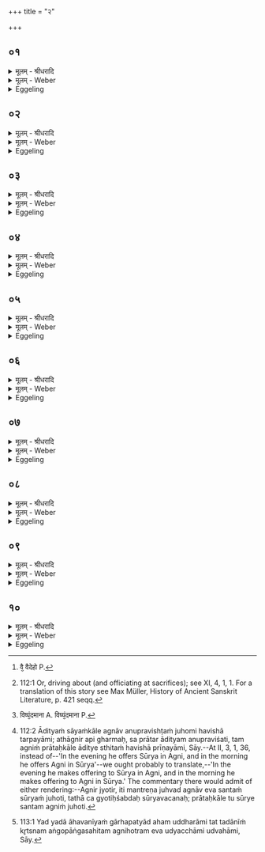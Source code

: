 +++
title = "२"

+++


## ०१
<details><summary>मूलम् - श्रीधरादि</summary>

जनको᳘ ह वै व्वै᳘देहः॥  
(हो) ब्राह्मणै᳘र्द्धाव᳘यद्भिः समा᳘जगाम श्वेत᳘केतुना ऽऽरुणेये᳘न सो᳘मशुष्मेण सा᳘त्ययज्ञिना या᳘ज्ञवल्क्येन ता᳘न्होवाच कथ᳘ङ्कथमग्निहोत्र᳘ञ्जुहुथे᳘ति॥
</details>

<details><summary>मूलम् - Weber</summary>

जनको᳘ ह वै वै᳘देहो [^wbr_1] ॥  
ब्राह्मणै᳘र्धाव᳘यद्भिः समा᳘जगाम श्वेत᳘केतुनारुणेये᳘न सो᳘मशुष्मेण सा᳘त्ययज्ञिना या᳘ज्ञवल्क्येन ता᳘न्होवाच कथं᳘-कथमग्निहोत्रं᳘ जुहुथे᳘ति॥  

[^wbr_1]: वै᳘ वैदेहो P.
</details>

<details><summary>Eggeling</summary>

1. Now, Janaka of Videha once met some Brāhmaṇas who were travelling about [^egg_352], to wit, Śvetaketu Āruṇeya, Somaśushma Sātyayajñi, and Yājñavalkya. He said to them, 'How do ye each of you perform the Agnihotra?'

[^egg_352]: 112:1 Or, driving about (and officiating at sacrifices); see XI, 4, 1, 1. For a translation of this story see Max Müller, History of Ancient Sanskrit Literature, p. 421 seqq.
</details>

## ०२
<details><summary>मूलम् - श्रीधरादि</summary>

स᳘ होवाच श्वेत᳘केतुरारुणेयः᳘॥ 
(यो᳘) घर्म्मा᳘वेव᳘ सम्म्राडहम᳘जस्रौ य᳘शसा व्विष्य᳘न्दमानाव᳘न्यो ऽन्य᳘स्मिञ्जुहोमी᳘ति कथं तदि᳘त्यादित्यो वै᳘ घर्म्मस्त᳘ᳫँ᳘ साय᳘मग्नौ᳘ जुहोम्यग्निर्वै᳘ घर्म्मस्त᳘म्प्रात᳘रादित्ये᳘ जुहोमी᳘ति किᳫँ᳭ स᳘ भवति य᳘ ऽएव᳘ञ्जुहोत्य᳘जस्र ऽएव᳘ श्रिया य᳘शसा भवत्येत᳘योश्च देव᳘तयोः सा᳘युज्यᳫँ᳭ सलोक᳘ताञ्जयतीति[[!!]]॥
</details>

<details><summary>मूलम् - Weber</summary>

स᳘ होवाच॥  
श्वेत᳘केतुरारुणेयो᳘ घर्मा᳘वेव᳘ सम्राडहम᳘जस्रौ य᳘शसा विष्य᳘न्दमानावॗन्योऽन्य᳘स्मिन्जुहोमी᳘ति [^wbr_2] कथं तदि᳘त्यादित्यो वै᳘ घर्मस्त᳘ᳫं᳘ साय᳘मग्नौ᳘ जुहोम्यग्निर्वै᳘ घर्मस्त᳘म् प्रात᳘रादित्ये᳘ जुहोमी᳘ति किᳫं स᳘ भवति य᳘ एवं᳘ जुहोत्य᳘जस्र एव᳘ श्रिया य᳘शसा भवत्येत᳘योश्च देव᳘तयोः सा᳘युज्यᳫं सलोक᳘तां जयती᳘ति॥  

[^wbr_2]: विष्पं᳘दमाना A. विष्यं᳘दमाना P.
</details>

<details><summary>Eggeling</summary>

2. Śvetaketu Āruṇeya replied, 'O great king, I make offering, in one another, to two heats, never-failing and overflowing with glory.'--'How is that?' asked the king.--'Well, Āditya (the sun) is heat: to him I make offering in Agni in the evening; and Agni, indeed, is heat: to him I make offering in the morning in Āditya [^egg_353].'--'What becomes of him who offers in this way?' asked the

[^egg_353]: 112:2 Ādityaṁ sāyaṁkāle agnāv anupravishṭaṁ juhomi havishā tarpayāmi; athāgnir api gharmaḥ, sa prātar ādityam anupraviśati, tam agniṁ prātaḥkāle āditye sthitaṁ havishā prīṇayāmi, Sāy.--At II, 3, 1, 36, instead of--'In the evening he offers Sūrya in Agni, and in the morning he offers Agni in Sūrya'--we ought probably to translate,--'In the evening he makes offering to Sūrya in Agni, and in the morning he makes offering to Agni in Sūrya.' The commentary there would admit of either rendering:--Agnir jyotir, iti mantreṇa juhvad agnāv eva santaṁ sūryaṁ juhoti, tathā ca gyotiḥśabdaḥ sūryavacanaḥ; prātaḥkāle tu sūrye santam agniṁ juhoti.

king.--'He verily becomes never-failing in prosperity and glory, and attains to 'the fellowship of those two deities, and to an abode in their world.'
</details>

## ०३
<details><summary>मूलम् - श्रीधरादि</summary>

(त्य᳘) अ᳘थ होवाच शो᳘मशुष्मः सा᳘त्ययज्ञिः᳘॥  
(स्ते᳘) ते᳘ज ऽएव᳘ सम्म्राडहं ते᳘जसि जुहोमी᳘ति कथन्तदि᳘त्यादित्यो वै ते᳘जस्त᳘ᳫँ᳘ साय᳘मग्नौ᳘ जुहोम्यग्निर्वै ते᳘जस्तं᳘ प्रात᳘रादित्ये᳘ जुहोमी᳘ति किᳫँ᳭ स᳘ भवति य᳘ ऽएव᳘ञ्जुहोती᳘ति तेजस्वी᳘ यश᳘स्व्यन्नादो᳘[[!!]] भवत्येत᳘योश्चैव᳘ देव᳘तयोः सा᳘युज्यᳫँ᳭ सलोक᳘ताञ्जयतीति[[!!]]॥
</details>

<details><summary>मूलम् - Weber</summary>

अ᳘थ होवाच शो᳘मशुष्मः सा᳘त्ययज्ञिः॥  
ते᳘ज एव᳘ सम्राडहं ते᳘जसि जुहोमी᳘ति कथं तदि᳘त्यादित्यो वै ते᳘जस्त᳘ᳫं᳘ साय᳘मग्नौ᳘ जुहोम्यग्निर्वै ते᳘जस्त᳘म् प्रात᳘रादित्ये᳘ जुहोमी᳘ति किᳫं स᳘ भवति य᳘ एवं᳘ जुहोती᳘ति तेजस्वी᳘ यशस्व्य᳘न्नादो᳘ भवत्येत᳘योश्चैव᳘ देव᳘तयोः सा᳘युज्यᳫं सलोक᳘तां जयती᳘ति॥
</details>

<details><summary>Eggeling</summary>

3. Then Somaśushma Sātyayajñi said, 'I, O king, make offering to light in light.'--'How is that?' asked the king.--'Well, Āditya is light: to him I make offering in Agni in the evening; and Agni, indeed, is light: to him I make offering in Āditya in the morning.'--'What becomes of him who offers in this way? He verily becomes lightsome, and glorious, and prosperous; and attains to the fellowship of those two deities, and to an abode in their world.'
</details>

## ०४
<details><summary>मूलम् - श्रीधरादि</summary>

(त्य᳘) अ᳘थ होवाच या᳘ज्ञवल्क्यः॥  
(ल्क्यो) य᳘दह᳘मग्नि᳘मुद्ध᳘राम्यग्निहोत्र᳘मेव तदु᳘द्यच्छाम्यादित्यम्वा᳘ ऽअस्तं य᳘न्तᳫँ᳭ स᳘र्व्वे देवा ऽअ᳘नुयन्ति ते᳘ म ऽएत᳘मग्निमु᳘द्धृतं दृ᳘ष्ट्वोपा᳘वर्तन्ते᳘ ऽथाहम्पा᳘त्राणि निर्ण्णि᳘ज्योपवा᳘प्याग्निहोत्री᳘न्दोहयित्वा प᳘श्यन्प᳘श्यतस्तर्प्पयामी᳘ति त्वन्ने᳘दिष्ठं याज्ञवल्क्याग्निहोत्र᳘स्यामीमाᳫँ᳭सिष्ठा धेनुशतं᳘ ददामी᳘ति होवाच न᳘ त्वे᳘वैनयोस्त्वमु᳘त्क्रान्तिं न ग᳘तिं न᳘ प्रतिष्ठां न तृ᳘प्तिं न पु᳘नरा᳘वृत्तिं न᳘ लोक᳘म्प्रत्युत्थायि᳘नमि᳘त्युक्त्वा र᳘थमास्था᳘य प्रधावया᳘ञ्चकार॥
</details>

<details><summary>मूलम् - Weber</summary>

अ᳘थ होवाच या᳘ज्ञवल्क्यः॥  
य᳘दह᳘मग्नि᳘मुद्ध᳘राम्यग्निहोत्र᳘मेव तदु᳘द्यछाम्यादित्यं वा᳘ अस्तं य᳘न्तᳫं स᳘र्वे देवा अ᳘नुयन्ति ते᳘ म एत᳘मग्निमु᳘द्धृतं दृॗष्ट्वोपा᳘वर्तन्ते᳘ऽथाहम् पा᳘त्राणि निर्णि᳘ज्योपवा᳘प्याग्निहोत्रीं᳘ दोहयित्वा प᳘श्यन्प᳘श्यतस्तर्पयामी᳘ति त्वं ने᳘दिष्ठं याज्ञवल्क्याग्निहोत्र᳘स्यामीमांसिष्ठा धेनुशतं᳘ ददामी᳘ति होवाच नॗ त्वेॗवैनयोस्त्वमु᳘त्क्रात्रिं न ग᳘तिं न᳘ प्रतिष्ठां न तृ᳘प्तिं न पु᳘नरा᳘वृत्तिं न᳘ लोक᳘म् प्रत्युत्थायि᳘नमि᳘त्युक्त्वा र᳘थमास्था᳘य प्रधावयां᳘ चकार॥
</details>

<details><summary>Eggeling</summary>

4. Then Yājñavalkya said, 'When I take out the fire (from the Gārhapatya), it is the Agnihotra itself, I thereby raise [^egg_354] Now when Āditya (the sun) sets, all the gods follow him; and when they see that fire taken out by me, they turn back. Having then cleansed the (sacrificial) vessels, and deposited them (on the Vedi), and having milked the Agnihotra cow, I gladden them, when I see them, and when they see me.'--'Thou, O Yājñavalkya, hast inquired most closely into the nature of the Agnihotra,' said the king; 'I bestow a hundred cows on thee. But not even thou (knowest) either the uprising, or the progress, or the support, or the contentment, or the return, or the renascent world of those two (libations of the Agnihotra).' Thus saying, he mounted his car and drove away.

[^egg_354]: 113:1 Yad yadā āhavanīyaṁ gārhapatyād aham uddharāmi tat tadānīṁ kr̥tsnam aṅgopāṅgasahitam agnihotram eva udyacchāmi udvahāmi, Sāy.
</details>

## ०५
<details><summary>मूलम् - श्रीधरादि</summary>

ते᳘ होचुः॥  
(र᳘) अ᳘ति वै᳘ नो ऽय᳘ᳫँ᳘ राज᳘न्यबन्धुरवादीद्ध᳘न्तैनम्ब्रह्मो᳘द्यमाह्व᳘यामहा ऽइ᳘ति[[!!]] स᳘ होवाच या᳘ज्ञवल्क्यो ब्राह्मणा वै᳘ व्वय᳘ᳫँ᳘ स्मो राज᳘न्यबन्धुरसौ[[!!]] य᳘द्यमु᳘म्वयञ्ज᳘येम क᳘मजैष्मे᳘ति ब्रूयामा᳘थ य᳘द्यसा᳘वस्माञ्ज᳘येद्ब्राह्मणा᳘न्राज᳘न्यबन्धुरजैषीदि᳘ति[[!!]] नो ब्रूयु᳘र्म्मेदमा᳘दृढ्वमि᳘ति त᳘द्धास्य जज्ञुर᳘थ ह या᳘ज्ञवल्क्यो र᳘थमास्था᳘यानुप्रधावया᳘ञ्चकार त᳘ᳫँ᳘ हान्वा᳘जगाम स᳘ होवाचाग्निहोत्रं᳘ याज्ञवल्क्य व्वे᳘दितू ३ मि᳘त्यग्निहोत्र᳘ᳫँ᳘ सम्म्राडि᳘ति॥
</details>

<details><summary>मूलम् - Weber</summary>

ते᳘ होचुः॥  
अ᳘ति वै᳘ नोऽयं᳘ राजन्य᳘बन्धुरवादीद्ध᳘न्तैनम् ब्रह्मो᳘द्यमाह्व᳘यामहा इ᳘ति स᳘ होवाच या᳘ज्ञवल्क्यो ब्राह्मणा वै᳘ वय᳘ᳫं᳘ स्मो राजन्य᳘बन्धुरसौ य᳘द्यमुं᳘ वयं ज᳘येम क᳘मजैष्मे᳘ति ब्रूयामा᳘थ य᳘द्यसा᳘वस्मान्ज᳘येद्ब्राह्मणा᳘न्राजन्य᳘बन्धुरजैषीदि᳘ति नो ब्रूयुॗर्मेदमा᳘दृढ्वमि᳘ति त᳘द्धास्य जज्ञुर᳘थ ह या᳘ज्ञवल्क्यो र᳘थमास्ता᳘यानुप्रधावयां᳘ चकार त᳘ᳫं᳘ हान्वा᳘जगाम स᳘ होवाचाग्निहोत्रं᳘ याज्ञवल्क्य वे᳘दितू३मि᳘त्यग्निहोत्र᳘ᳫं᳘ सम्राडि᳘ति॥
</details>

<details><summary>Eggeling</summary>

5. They said, 'Surely, this fellow of a Rājanya has outtalked us: come, let us challenge him to

a theological disputation!' Yājñavalkya said, 'We are Brāhmaṇas, and he is a Rājanya: if we were to vanquish him, whom should we say we had vanquished? But if he were to vanquish us, people would say of us that a Rājanya had vanquished Brāhmaṇas: do not think of this!' They approved of his words. But Yājñavalkya, mounting his car, drove after (the king). He overtook him, and he (the king) said, 'Is it to know the Agnihotra, Yājñavalkya?'--'The Agnihotra, O king!' he replied.
</details>

## ०६
<details><summary>मूलम् - श्रीधरादि</summary>

ते वा᳘ ऽएते᳘ ऽआ᳘हुती हुते ऽउ᳘त्क्रामतः॥ 
(स्ते᳘) ते᳘ ऽअन्त᳘रिक्षमा᳘विशतस्ते᳘ ऽअन्त᳘रिक्षमे᳘वाहवनी᳘यङ्कुर्व्वा᳘ते व्वायु᳘ᳫँ᳘ समि᳘धम्म᳘रीचीरेव᳘ शुक्रामा᳘हुतिन्ते᳘ ऽअन्त᳘रिक्षन्त᳘र्प्पयतस्ते त᳘त ऽउ᳘त्क्रामतः॥
</details>

<details><summary>मूलम् - Weber</summary>

ते वा᳘ एते᳟॥  
आ᳘हुती हुते उ᳘त्क्रामतः ते᳘ अन्त᳘रिक्षमा᳘विशतस्ते᳘ अन्त᳘रिक्षमेॗवाहवनी᳘यं कुर्वा᳘ते वायु᳘ᳫं᳘ समि᳘धम् म᳘रीचीरेव᳘ शुक्रामा᳘हुतिं ते᳘ अन्त᳘रिक्षं तर्पयतस्ते त᳘त उ᳘त्क्रामतः॥
</details>

<details><summary>Eggeling</summary>

6. ‘Well, those two libations, when offered, rise upwards: they enter the air, and make the air their offering-fire, the wind their fuel, the sun-motes their pure libation: they satiate the air, and rise upwards therefrom.
</details>

## ०७
<details><summary>मूलम् - श्रीधरादि</summary>

(स्ते) ते दि᳘वमा᳘विशतः॥  
(स्ते᳘) ते᳘ दि᳘वमे᳘वाहवनी᳘यङ्कुर्व्वा᳘ते ऽआदित्य᳘ᳫँ᳘ समि᳘धञ्चन्द्र᳘मसमेव᳘ शुक्रामा᳘हुतिन्ते दि᳘वन्तर्प्पयतस्ते त᳘त ऽआ᳘वर्तेते॥
</details>

<details><summary>मूलम् - Weber</summary>

ते दि᳘वमा᳘विशतः॥  
ते दि᳘वमेॗवाहवनी᳘यं कुर्वा᳘ते आदित्य᳘ᳫं᳘ समि᳘धं चन्द्र᳘मसमेव᳘ शुक्रामा᳘हुतिं ते दि᳘वं तर्पयतस्ते त᳘त आ᳘वर्तेते॥
</details>

<details><summary>Eggeling</summary>

7. ‘They enter the sky, and make the sky their offering-fire, the sun their fuel, and the moon their pure libation: they satiate the sky, and return from there.
</details>

## ०८
<details><summary>मूलम् - श्रीधरादि</summary>

ते᳘ ऽइमामा᳘विशतः॥  
(स्ते᳘ ऽ) ते᳘ ऽइमा᳘मे᳘वाहवनी᳘यङ्कुर्व्वा᳘ते ऽअग्नि᳘ᳫँ᳘ समि᳘धमो᳘षधीरेव᳘ शुक्रामा᳘हुतिन्ते᳘ ऽइमा᳘न्तर्प्पयतस्ते त᳘त ऽउ᳘त्क्रामतः॥
</details>

<details><summary>मूलम् - Weber</summary>

ते᳘ इमामा᳘विशतः॥  
ते᳘ इमा᳘मेॗवाहवनी᳘यं कुर्वा᳘ते अग्नि᳘ᳫं᳘ समि᳘धमो᳘षधीरेव᳘ शुक्रामा᳘हुतिं ते᳘ इमां᳘ तर्पयतस्ते त᳘त उ᳘त्क्रामतः॥
</details>

<details><summary>Eggeling</summary>

8. ‘They enter this (earth), and make this (earth) their offering-fire, the fire their fuel, and the herbs their pure libation: they satiate this (earth), and rise upwards therefrom.
</details>

## ०९
<details><summary>मूलम् - श्रीधरादि</summary>

(स्ते) ते पु᳘रुषमा᳘विशतः॥  
(स्त᳘) त᳘स्य मु᳘खमे᳘वाहवनी᳘यङ्कुर्व्वा᳘ते जिह्वा᳘ᳫँ᳘ समि᳘धम᳘न्नमेव᳘ शुक्रामा᳘हुतिन्ते पु᳘रुषन्तर्प्पयतः स य᳘ ऽएवं᳘ व्विद्वा᳘नश्ना᳘त्यग्निहोत्र᳘मे᳘वास्य हुत᳘म्भवति ते त᳘त ऽउ᳘त्क्रामतः॥ [अर्द्धप्रपाठकः॥कं ५१॥]
</details>

<details><summary>मूलम् - Weber</summary>

ते पु᳘रुषमा᳘विशतः॥  
त᳘स्य मु᳘खमेॗवाहवनी᳘यं कुर्वा᳘ते जिह्वा᳘ᳫं᳘ समि᳘धम᳘न्नमेव᳘ शुक्रामा᳘हुतिं ते पु᳘रुषं तर्पयतः स य᳘ एवं᳘ विद्वा᳘नश्ना᳘त्यग्निहोत्र᳘मेॗवास्य हुत᳘म् भवति ते त᳘त उ᳘त्क्रामतः॥
</details>

<details><summary>Eggeling</summary>

9. ‘They enter man, and make his mouth their offering-fire, his tongue their fuel, and food their pure libation: they satiate man; and, verily, for him who, knowing this, eats food the Agnihotra comes to be offered. They rise upwards from there.
</details>

## १०
<details><summary>मूलम् - श्रीधरादि</summary>

(स्ते) ते स्त्रि᳘यमा᳘विशतः॥  
(स्त᳘) त᳘स्या ऽउप᳘स्थमे᳘वाहवनी᳘यङ्कुर्व्वा᳘ते धा᳘रकाᳫँ᳭ समि᳘धन्धा᳘रका ह वै ना᳘मै᳘षैत᳘या ह वै᳘ प्रजा᳘पतिः प्रजा᳘ धारया᳘ञ्चकार रे᳘त ऽएव᳘ शुक्रामा᳘हुतिन्ते स्त्रि᳘यन्तर्प्पयतः स य᳘ ऽएवं᳘ व्विद्वा᳘न्मिथुन᳘मुपै᳘त्यग्निहोत्र᳘मे᳘वास्य हुत᳘म्भवति यस्त᳘तः पु᳘त्रो जा᳘यते स᳘ लोकः᳘ प्रत्युत्था᳘य्येत᳘दग्निहोत्रं᳘ याज्ञवल्क्य नातः[[!!]] प᳘रतरमस्ती᳘ति होवाच त᳘स्मै ह या᳘ज्ञवल्क्यो व्व᳘रं ददौ स᳘ होवाच कामप्रश्न᳘ ऽएव᳘ मे त्व᳘यि याज्ञवल्क्यासदि᳘ति त᳘तो ब्रह्मा᳘ जनक᳘ ऽआस॥
</details>
<details><summary>मूलम् - Weber</summary>

ते स्त्रि᳘यमा᳘विशतः॥  
त᳘स्या उप᳘स्थमेॗवाहवनी᳘यं कुर्वा᳘ते धा᳘रकाᳫं समि᳘धं धा᳘रका ह वै ना᳘मैॗषैत᳘या ह वै᳘ प्रजा᳘पतिः प्रजा᳘ धारयां᳘ चकार रे᳘त एव᳘ शुक्रामा᳘हुतिं ते स्त्रि᳘यं तर्पयतः स य᳘ एवं᳘ विद्वा᳘न्मिथुन᳘मुपै᳘त्यग्निहोत्र᳘मेॗवास्य हुत᳘म् भवति यस्त᳘तः पुत्रो जा᳘यते स᳘ लोकः᳘ प्रत्युत्थाॗय्येत᳘दग्निहोत्रं᳘ याज्ञवल्क्य ना᳘तः प᳘रमस्ती᳘ति होवाच त᳘स्मै ह या᳘ज्ञवल्क्यो व᳘रं ददौ स᳘ होवाच कामप्रश्न᳘ एव᳘ मे त्व᳘यि याज्ञवल्क्यासदि᳘ति त᳘तो ब्रह्मा᳘ जनक᳘ आस॥
</details>
<details><summary>Eggeling</summary>

10. 'They enter woman, and make her lap their offering-fire, her womb the fuel,--for that (womb) is called the bearer, because by it Prajāpati bore creatures,--and the seed their pure libation: they satiate woman; and, verily, for him who, knowing this, approaches his mate, the Agnihotra comes to

be offered. The son who is born therefrom is the renascent world: this is the Agnihotra, Yājñavalkya, there is nothing higher than this.' Thus he spoke; and Yājñavalkya granted him a boon. He said, 'Let mine be the (privilege of) asking questions of thee when I list, Yājñavalkya!' Thenceforth Janaka was a Brahman.
</details>

